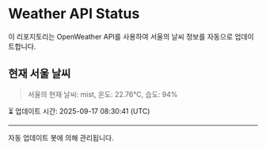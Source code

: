 
# Weather API Status

이 리포지토리는 OpenWeather API를 사용하여 서울의 날씨 정보를 자동으로 업데이트합니다.

## 현재 서울 날씨
> 서울의 현재 날씨: mist, 온도: 22.76°C, 습도: 94%

⏳ 업데이트 시간: 2025-09-17 08:30:41 (UTC)

---
자동 업데이트 봇에 의해 관리됩니다.
